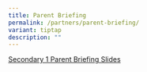 ```yaml
---
title: Parent Briefing
permalink: /partners/parent-briefing/
variant: tiptap
description: ""
---
```

<p><a href="/files/2025_S1_Parent_Engagement.pdf" rel="noopener nofollow" target="_blank">Secondary 1 Parent Briefing Slides</a>
</p>